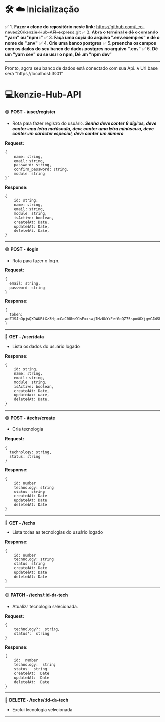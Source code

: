 # 🛠️ :cloud: Inicialização

:white_check_mark: 1. **Fazer o clone do repositório neste link:** https://github.com/Leo-neves20/kenzie-Hub-API-express.git
:white_check_mark: 2. **Abra o terminal e dê o comando "yarn" ou "npm i"**
:white_check_mark: 3. **Faça uma copia do arquivo ".env.exemples" e dê o nome de ".env"**
:white_check_mark: 4. **Crie uma banco postgres**
:white_check_mark: 5. **preencha os campos com os dados do seu banco de dados postgres no arquivo ".env"**
:white_check_mark: 6. **Dê um "yarn dev" ou se usar o npm, Dê um "npm dev"**

_______________________________________________________________________________________________________________________________________________________________________

Pronto, agora seu banco de dados está conectado com sua Api. A Url base será "https://localhost:3001"
# 💻kenzie-Hub-API

🟢 **POST - /user/register**


* Rota para fazer registro do usuário. ***Senha deve conter 8 dígitos, deve conter uma letra maiúscula, deve conter uma letra minúscula, deve conter um carácter especial, deve conter um número***

     
**Request:**
````
{
	name: string,
	email: string,
	password: string,
	confirm_password: string,
	module: string
}`
````
	
**Response:** 
````
{
    id: string,
    name: string,
    email: string,
    module: string,
    isActive: boolean, 
    createdAt: Date,
    updatedAt: Date,
    deletedAt: Date,
}
````

_______________________________________________________________________________________________________________________________________________________________________

🟢 **POST - /login**

* Rota para fazer o login.

**Request:** 
````
{
  email: string,
  password: string
}
````

**Response:** 
````
{
  token: aoZJSJhOpjwQXDWKRtXz3HjucCaC08hw91vFxxswjIMzUNYxFefGoQZ75spo60XjgvCAWSFAtxPjdMnYpkxLH7E63aa2cf042609
}
````

_______________________________________________________________________________________________________________________________________________________________________

🔵 **GET - /user/data**

* Lista os dados do usuário logado

**Response:** 
````
{
    id: string,
    name: string,
    email: string,
    module: string,
    isActive: boolean, 
    createdAt: Date,
    updatedAt: Date,
    deletedAt: Date,
}
````

_______________________________________________________________________________________________________________________________________________________________________

🟢 **POST - /techs/create**

* Cria tecnologia 

**Request:** 
````
{
  technology: string,
  status: string
}
````

**Response:** 
````
{
    id: number
    technology: string
    status: string
    createdAt: Date
    updatedAt: Date
    deletedAt: Date
}
````

_______________________________________________________________________________________________________________________________________________________________________

🔵 **GET - /techs**

* Lista todas as tecnologias do usuário logado

**Response:** 
````
{
    id: number
    technology: string
    status: string
    createdAt: Date
    updatedAt: Date
    deletedAt: Date
}
````

_______________________________________________________________________________________________________________________________________________________________________

🟡 **PATCH - /techs/:id-da-tech**

 - Atualiza tecnologia selecionada.

**Request:**

````
{
	technology?:  string,
	status?:  string
}
````

**Response:** 
````
{
	id:  number
	technology:  string
	status:  string
	createdAt:  Date
	updatedAt:  Date
	deletedAt:  Date
}
````

_______________________________________________________________________________________________________________________________________________________________________

🔴 **DELETE - /techs/:id-da-tech**

 - Exclui tecnologia selecionada
 _______________________________________________________________________________________________________________________________________________________________________
